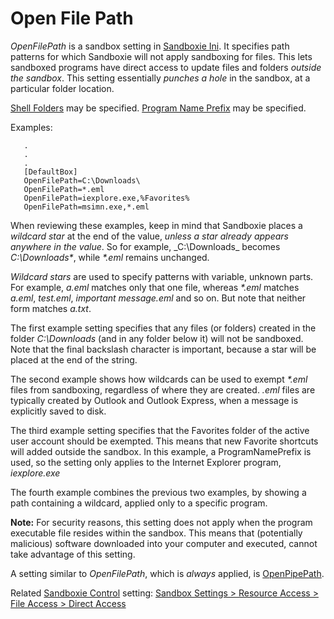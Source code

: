# Open File Path

_OpenFilePath_ is a sandbox setting in [Sandboxie Ini](SandboxieIni.md). It specifies path patterns for which Sandboxie will not apply sandboxing for files. This lets sandboxed programs have direct access to update files and folders _outside the sandbox_. This setting essentially _punches a hole_ in the sandbox, at a particular folder location.

[Shell Folders](ShellFolders.md) may be specified. [Program Name Prefix](ProgramNamePrefix.md) may be specified.

Examples:
```
   .
   .
   .
   [DefaultBox]
   OpenFilePath=C:\Downloads\
   OpenFilePath=*.eml
   OpenFilePath=iexplore.exe,%Favorites%
   OpenFilePath=msimn.exe,*.eml
```

When reviewing these examples, keep in mind that Sandboxie places a _wildcard star_ at the end of the value, _unless a star already appears anywhere in the value_. So for example, _C:\Downloads\_ becomes _C:\Downloads\*_, while _*.eml_ remains unchanged.

_Wildcard stars_ are used to specify patterns with variable, unknown parts. For example, _a.eml_ matches only that one file, whereas _*.eml_ matches _a.eml_, _test.eml_, _important message.eml_ and so on. But note that neither form matches _a.txt_.

The first example setting specifies that any files (or folders) created in the folder _C:\Downloads_ (and in any folder below it) will not be sandboxed. Note that the final backslash character is important, because a star will be placed at the end of the string.

The second example shows how wildcards can be used to exempt _*.eml_ files from sandboxing, regardless of where they are created. _.eml_ files are typically created by Outlook and Outlook Express, when a message is explicitly saved to disk.

The third example setting specifies that the Favorites folder of the active user account should be exempted. This means that new Favorite shortcuts will added outside the sandbox. In this example, a ProgramNamePrefix is used, so the setting only applies to the Internet Explorer program, _iexplore.exe_

The fourth example combines the previous two examples, by showing a path containing a wildcard, applied only to a specific program.

**Note:** For security reasons, this setting does not apply when the program executable file resides within the sandbox. This means that (potentially malicious) software downloaded into your computer and executed, cannot take advantage of this setting.

A setting similar to _OpenFilePath_, which is _always_ applied, is [OpenPipePath](OpenPipePath.md).

Related [Sandboxie Control](SandboxieControl.md) setting: [Sandbox Settings > Resource Access > File Access > Direct Access](ResourceAccessSettings#file)
